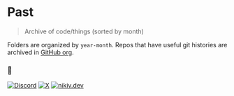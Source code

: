 # Past

> Archive of code/things (sorted by month)

Folders are organized by `year-month`. Repos that have useful git histories are archived in [GitHub org](https://github.com/past-nikiv).

### 🖤

[![Discord](https://go.nikiv.dev/badge-discord)](https://go.nikiv.dev/discord) [![X](https://go.nikiv.dev/badge-x)](https://x.com/nikivdev) [![nikiv.dev](https://go.nikiv.dev/badge-nikiv)](https://nikiv.dev)
